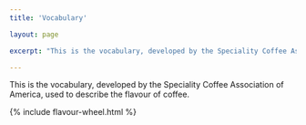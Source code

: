 ```yaml
---
title: 'Vocabulary'

layout: page

excerpt: "This is the vocabulary, developed by the Speciality Coffee Association of America, used to describe the flavour of coffee."

---
```


<div class="container">
	<p>This is the vocabulary, developed by the Speciality Coffee Association of America, used to describe the flavour of coffee.</p>
</div>

{% include flavour-wheel.html %}